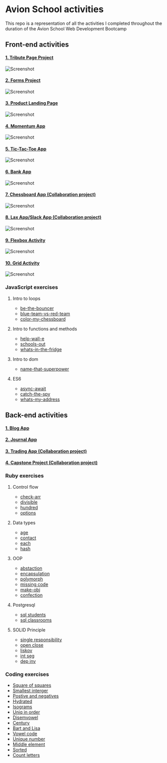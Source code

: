 # Avion School activities

This repo is a representation of all the activities I completed throughout the duration of the Avion School Web Development Bootcamp

## Front-end activities

#### [1. Tribute Page Project ](https://jmnahan.github.io/batch22-fe-activities/tribute-project/)

![Screenshot](./images/alan_turing.png)

#### [2. Forms Project ](https://jmnahan.github.io/batch22-fe-activities/forms-project/)

![Screenshot](./images/forms-project.png)

#### [3. Product Landing Page ](https://jmnahan.github.io/batch22-fe-activities/landing-page-project/)

![Screenshot](./images/product-landing-page.png)

#### [4. Momentum App ](https://jmnahan.github.io/batch22-fe-activities/momentum-app/)

![Screenshot](./images/momentum-app.png)

#### [5. Tic-Tac-Toe App ](https://jmnahan.github.io/batch22-fe-activities/tic-tac-toe/)

![Screenshot](./images/tic-tac-toe-app.png)

#### [6. Bank App ](https://jmnahan.github.io/batch22-fe-activities/bank-app/)

![Screenshot](./images/bank_app.png)

#### [7. Chessboard App (Collaboration project) ](https://jmnahan.github.io/batch22-fe-activities/chessboard-app/)

![Screenshot](./images/chessboard-app.png)

#### [8. Lax App/Slack App (Collaboration project) ](https://jmnahan.github.io/batch22-fe-activities/flexbox-activity/)

![Screenshot](./images/flexbox-activity.png)

#### [9. Flexbox Activity  ](https://jmnahan.github.io/batch22-fe-activities/flexbox-activity/)

![Screenshot](./images/flexbox-activity.png)

#### [10. Grid Activity ](https://jmnahan.github.io/batch22-fe-activities/grid-activity/)

![Screenshot](./images/grid-activity.png)

### JavaScript exercises

1. Intro to loops
    - [be-the-bouncer](https://github.com/Jmnahan/avion-school-activities)
    - [blue-team-vs-red-team](https://github.com/Jmnahan/avion-school-activities)
    - [color-my-chessboard](https://github.com/Jmnahan/avion-school-activities)

2. Intro to functions and methods
    - [help-wall-e](https://github.com/Jmnahan/avion-school-activities)
    - [schools-out](https://github.com/Jmnahan/avion-school-activities)
    - [whats-in-the-fridge](https://github.com/Jmnahan/avion-school-activities)

3. Intro to dom
    - [name-that-superpower](https://github.com/Jmnahan/avion-school-activities)

4. ES6 
   - [async-await](https://github.com/Jmnahan/avion-school-activities)
   - [catch-the-spy](https://github.com/Jmnahan/avion-school-activities)
   - [whats-my-address](https://github.com/Jmnahan/avion-school-activities)

## Back-end activities

#### [1. Blog App ](https://jmnahan.github.io/batch22-fe-activities/tribute-project/)



#### [2. Journal App ](https://jmnahan.github.io/batch22-fe-activities/tribute-project/)



#### [3. Trading App (Collaboration project) ](https://jmnahan.github.io/batch22-fe-activities/tribute-project/)



#### [4. Capstone Project (Collaboration project) ](https://jmnahan.github.io/batch22-fe-activities/tribute-project/)



### Ruby exercises

1. Control flow 
    - [check-arr](https://github.com/Jmnahan/avion-school-activities)
    - [divisible](https://github.com/Jmnahan/avion-school-activities)
    - [hundred](https://github.com/Jmnahan/avion-school-activities)
    - [options](https://github.com/Jmnahan/avion-school-activities)

2. Data types 
    - [age](https://github.com/Jmnahan/avion-school-activities)
    - [contact](https://github.com/Jmnahan/avion-school-activities)
    - [each](https://github.com/Jmnahan/avion-school-activities)
    - [hash](https://github.com/Jmnahan/avion-school-activities)

3. OOP 
    - [abstaction](https://github.com/Jmnahan/avion-school-activities)
    - [encapsulation](https://github.com/Jmnahan/avion-school-activities)
    - [polymorph](https://github.com/Jmnahan/avion-school-activities)
    - [missing code](https://github.com/Jmnahan/avion-school-activities)
    - [make-obj](https://github.com/Jmnahan/avion-school-activities)
    - [confection](https://github.com/Jmnahan/avion-school-activities)

4. Postgresql
    - [sql students](https://github.com/Jmnahan/avion-school-activities)
    - [sql classrooms](https://github.com/Jmnahan/avion-school-activities)
    
5. SOLID Principle
    - [single responsibility](https://github.com/Jmnahan/avion-school-activities)
    - [open close](https://github.com/Jmnahan/avion-school-activities)
    - [liskov](https://github.com/Jmnahan/avion-school-activities)
    - [int seg](https://github.com/Jmnahan/avion-school-activities)
    - [dep inv](https://github.com/Jmnahan/avion-school-activities)

### Coding exercises
 - [Square of squares](https://github.com/Jmnahan/avion-school-activities)
 - [Smallest interger](https://github.com/Jmnahan/avion-school-activities)
 - [Postive and negatives](https://github.com/Jmnahan/avion-school-activities)
 - [Hydrated](https://github.com/Jmnahan/avion-school-activities)
 - [Isograms](https://github.com/Jmnahan/avion-school-activities)
 - [Uniq in order](https://github.com/Jmnahan/avion-school-activities)
 - [Disemvowel](https://github.com/Jmnahan/avion-school-activities)
 - [Century](https://github.com/Jmnahan/avion-school-activities)
 - [Bart and Lisa](https://github.com/Jmnahan/avion-school-activities)
 - [Vowel code](https://github.com/Jmnahan/avion-school-activities)
 - [Unique number](https://github.com/Jmnahan/avion-school-activities)
 - [Middle element](https://github.com/Jmnahan/avion-school-activities)
 - [Sorted](https://github.com/Jmnahan/avion-school-activities)
 - [Count letters](https://github.com/Jmnahan/avion-school-activities)
